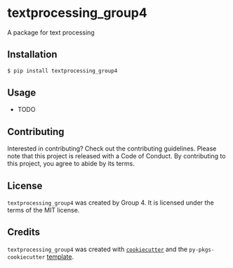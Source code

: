 # textprocessing_group4

A package for text processing

## Installation

```bash
$ pip install textprocessing_group4
```

## Usage

- TODO

## Contributing

Interested in contributing? Check out the contributing guidelines. Please note that this project is released with a Code of Conduct. By contributing to this project, you agree to abide by its terms.

## License

`textprocessing_group4` was created by Group 4. It is licensed under the terms of the MIT license.

## Credits

`textprocessing_group4` was created with [`cookiecutter`](https://cookiecutter.readthedocs.io/en/latest/) and the `py-pkgs-cookiecutter` [template](https://github.com/py-pkgs/py-pkgs-cookiecutter).
